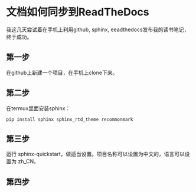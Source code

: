 # 文档如何同步到ReadTheDocs

我这几天尝试着在手机上利用github, sphinx, eeadthedocs发布我的读书笔记，终于成功。

## 第一步

在github上新建一个项目，在手机上clone下来。

## 第二步

在termux里面安装sphinx：

`pip install sphinx sphinx_rtd_theme recommonmark`

## 第三步

运行 sphinx-quickstart，做适当设置。项目名称可以设置为中文的，语言可以设置为 zh_CN。

## 第四步

